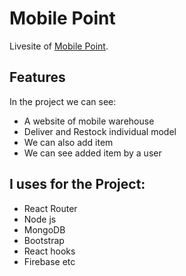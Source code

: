 # Mobile Point

Livesite of  [Mobile Point](https://mobile-point-377de.web.app/).

## Features

In the project we can see:
* A website of mobile warehouse 
* Deliver and Restock individual model
* We can also add item 
* We can see added item by a user

## I uses for the Project:
* React Router
* Node js
* MongoDB
* Bootstrap
* React hooks
* Firebase etc




